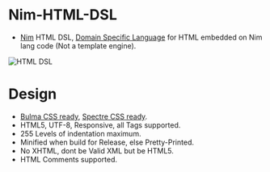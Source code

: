 # Nim-HTML-DSL

- [Nim](https://nim-lang.org) HTML DSL, [Domain Specific Language](https://en.wikipedia.org/wiki/Domain-specific_language) for HTML embedded on Nim lang code (Not a template engine).

![HTML DSL](https://raw.githubusercontent.com/juancarlospaco/nim-html-dsl/master/temp.png "HTML for Cats")


# Design

- [Bulma CSS ready](https://bulma.io), [Spectre CSS ready](https://picturepan2.github.io/spectre/getting-started.html).
- HTML5, UTF-8, Responsive, all Tags supported.
- 255 Levels of indentation maximum.
- Minified when build for Release, else Pretty-Printed.
- No XHTML, dont be Valid XML but be HTML5.
- HTML Comments supported.
